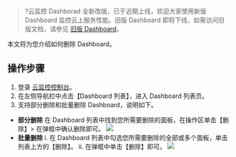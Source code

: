 >?云监控 Dashborad 全新改版，已于近期上线，欢迎大家使用新版 Dashboard 监控云上服务性能。旧版 Dashboard 即将下线，如需访问旧版文档，请参见 [旧版 Dashboard](https://cloud.tencent.com/document/product/248/13118)。



本文将为您介绍如何删除 Dashboard。

## 操作步骤

1. 登录 [云监控控制台](https://console.cloud.tencent.com/monitor)。
2. 在左侧导航栏中点击【Dashboard 列表】，进入 Dashboard 列表页。
3. 支持部分删除和批量删除 Dashboard，说明如下。
 -  <b>部分删除</b>
在 Dashboard 列表中找到您所需要删除的面板，在操作区单击【删除】> 在弹框中确认删除即可。
 ![](https://main.qcloudimg.com/raw/f7f64f7d5d522c5a56dc10bf6a3200d8.png)
 - <b>批量删除</b>
 i. 在 Dashboard 列表中勾选您所需要删除的全部或多个面板，单击列表上方的【删除】。
ii. 在弹框中单击【删除】即可。
![](https://main.qcloudimg.com/raw/aae4e89540d82d4bcaecb21f9c1f36f4.png)
